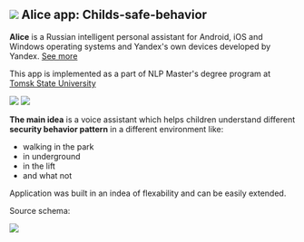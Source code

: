 ## ![](https://github.com/turneps403/alice-app-childs-safe-behavior/blob/main/img/Alisa_Yandex.svg.png?raw=true) Alice app: Childs-safe-behavior

**Alice** is a Russian intelligent personal assistant for Android, iOS and Windows operating systems and Yandex's own devices developed by Yandex. [See more](https://en.wikipedia.org/wiki/Alice_(virtual_assistant))

This app is implemented as a part of NLP Master's degree program at [Tomsk State University](https://en.tsu.ru/)

![](https://github.com/turneps403/alice-app-childs-safe-behavior/blob/main/img/favicon.png?raw=true)
![](https://github.com/turneps403/alice-app-childs-safe-behavior/blob/main/img/chlds.jpg?raw=true)

**The main idea** is a voice assistant which helps children understand different **security behavior pattern** in a different environment like:
- walking in the park
- in underground
- in the lift
- and what not

Application was built in an indea of flexability and can be easily extended.

Source schema:

![](https://github.com/turneps403/alice-app-childs-safe-behavior/blob/main/img/source_schema_1.png?raw=true)
